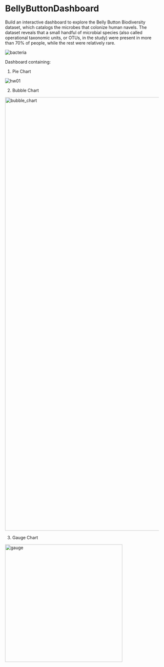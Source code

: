 # BellyButtonDashboard
Build an interactive dashboard to explore the Belly Button Biodiversity dataset, which catalogs the microbes that colonize human navels.
The dataset reveals that a small handful of microbial species (also called operational taxonomic units, or OTUs, in the study) were present in more than 70% of people, while the rest were relatively rare.

![bacteria](https://user-images.githubusercontent.com/70447525/116481071-7c3aa400-a850-11eb-891e-5623fbf58c93.png)


Dashboard containing:
1. Pie Chart

![hw01](https://user-images.githubusercontent.com/70447525/116481046-72b13c00-a850-11eb-9346-0cbce1974d46.png)

2. Bubble Chart

<img width="1416" alt="bubble_chart" src="https://user-images.githubusercontent.com/70447525/116481111-8eb4dd80-a850-11eb-92c4-bf2e04717e13.png">

3. Gauge Chart

<img width="384" alt="gauge" src="https://user-images.githubusercontent.com/70447525/116481139-9d02f980-a850-11eb-8b88-c78b87adde7b.png">


